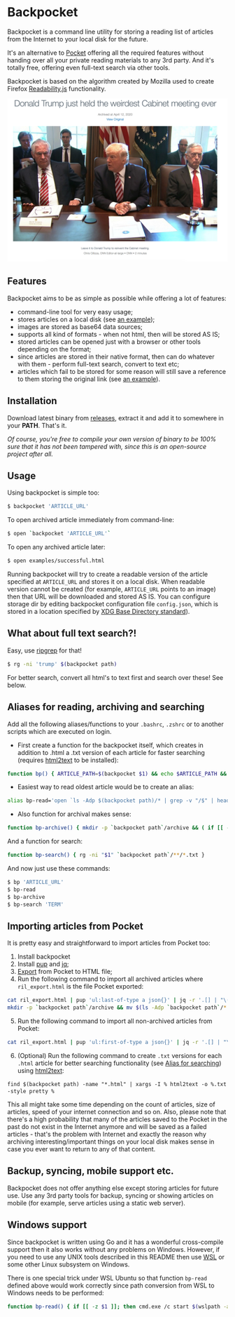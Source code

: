 # Backpocket

Backpocket is a command line utility for storing a reading list
of articles from the Internet to your local disk for the future.

It's an alternative to [Pocket](https://getpocket.com/) offering all the
required features without handing over all your private reading materials to
any 3rd party. And it's totally free, offering even full-text search via other
tools.

Backpocket is based on the algorithm created by Mozilla used to create Firefox
[Readability.js](https://github.com/mozilla/readability) functionality.

![successful.png](examples/successful.png)

## Features

Backpocket aims to be as simple as possible while offering a lot of features:

* command-line tool for very easy usage;
* stores articles on a local disk (see [an example](https://raw.githack.com/jarmo/backpocket/master/examples/successful.html));
* images are stored as base64 data sources;
* supports all kind of formats - when not html, then will be stored AS IS;
* stored articles can be opened just with a browser or other tools depending on the format;
* since articles are stored in their native format, then can do whatever with them - perform full-text search, convert to text etc;
* articles which fail to be stored for some reason will still save a reference to them storing the original link (see [an example](https://raw.githack.com/jarmo/backpocket/master/examples/failed.html)).


## Installation

Download latest binary from [releases](https://github.com/jarmo/backpocket/releases), extract it and add it to somewhere in your **PATH**. That's it.

*Of course, you're free to compile your own version of binary to be 100% sure that it has not been tampered with, since this is an open-source project after all.*


## Usage

Using backpocket is simple too:

```sh
$ backpocket 'ARTICLE_URL'
```

To open archived article immediately from command-line:

```sh
$ open `backpocket 'ARTICLE_URL'`
```

To open any archived article later:

```sh
$ open examples/successful.html
```

Running backpocket will try to create a readable version of the article specified at `ARTICLE_URL` and stores it on a local disk.
When readable version cannot be created (for example, `ARTICLE_URL` points to an image) then that URL will be downloaded and stored AS IS.
You can configure storage dir by editing backpocket configuration file `config.json`, which is stored in a location specified by [XDG Base Directory standard](https://standards.freedesktop.org/basedir-spec/basedir-spec-latest.html)).


## What about full text search?!

Easy, use [ripgrep](https://github.com/BurntSushi/ripgrep) for that!

```sh
$ rg -ni 'trump' $(backpocket path)
```

For better search, convert all html's to text first and search over these! See below.

## Aliases for reading, archiving and searching

Add all the following aliases/functions to your `.bashrc`, `.zshrc` or to another scripts which are executed on login.

 * First create a function for the backpocket itself, which creates in addition to .html a .txt version of each article for faster searching (requires [html2text](https://github.com/grobian/html2text) to be installed):

```sh
function bp() { ARTICLE_PATH=$(backpocket $1) && echo $ARTICLE_PATH && html2text -style pretty -o $ARTICLE_PATH.txt $ARTICLE_PATH }
```

* Easiest way to read oldest article would be to create an alias:

```sh
alias bp-read='open `ls -Adp $(backpocket path)/* | grep -v "/$" | head -1`'
```

* Also function for archival makes sense:

```sh
function bp-archive() { mkdir -p `backpocket path`/archive && ( if [[ -z $1 ]]; then ARTICLE_PATH=`ls $(backpocket path)/* | grep -v "/$" | head -1` && mv -v "$ARTICLE_PATH" `backpocket path`/archive && test -f "$ARTICLE_PATH.txt" && mv "$ARTICLE_PATH.txt" `backpocket path`/archive; else mv -v $1 `backpocket path`/archive && test -f $1.txt && mv $1.txt `backpocket path`/archive; fi ) }
```

And a function for search:

```sh
function bp-search() { rg -ni "$1" `backpocket path`/**/*.txt }
```

And now just use these commands:

```sh
$ bp 'ARTICLE_URL'
$ bp-read
$ bp-archive
$ bp-search 'TERM'
```


## Importing articles from Pocket

It is pretty easy and straightforward to import articles from Pocket too:

1. Install backpocket
2. Install [pup](https://github.com/EricChiang/pup) and [jq](https://stedolan.github.io/jq/);
3. [Export](https://getpocket.com/export) from Pocket to HTML file; 
4. Run the following command to import all archived articles where `ril_export.html` is the file Pocket exported:
```sh
cat ril_export.html | pup 'ul:last-of-type a json{}' | jq -r '.[] | "\(.href) \(.time_added)"' | tail -r | xargs -P4 -L1 backpocket
mkdir -p `backpocket path`/archive && mv $(ls -Adp `backpocket path`/* | grep -v "/$") `backpocket path`/archive
```
5. Run the following command to import all non-archived articles from Pocket:
```sh
cat ril_export.html | pup 'ul:first-of-type a json{}' | jq -r '.[] | "\(.href) \(.time_added)"' | tail -r | xargs -P4 -L1 backpocket
```
6. (Optional) Run the following command to create `.txt` versions for each `.html` article for better searching functionality (see [Alias for searching](https://github.com/jarmo/backpocket#aliases-for-reading-archiving-and-searching)) using [html2text](https://github.com/grobian/html2text):
```
find $(backpocket path) -name "*.html" | xargs -I % html2text -o %.txt -style pretty %
```

This all might take some time depending on the count of articles, size of
articles, speed of your internet connection and so on. Also, please note that
there's a high probability that many of the articles saved to the Pocket in the
past do not exist in the Internet anymore and will be saved as a failed articles - that's the problem with Internet
and exactly the reason why archiving interesting/important things on your local disk makes sense in case you ever
want to return to any of that content.


## Backup, syncing, mobile support etc.

Backpocket does not offer anything else except storing articles for future use.
Use any 3rd party tools for backup, syncing or showing articles on mobile (for
example, serve articles using a static web server).


## Windows support

Since backpocket is written using Go and it has a wonderful cross-compile
support then it also works without any problems on Windows. However, if you
need to use any UNIX tools described in this README then use [WSL](https://docs.microsoft.com/en-us/windows/wsl/install-win10) or some
other Linux subsystem on Windows.

There is one special trick under WSL Ubuntu so that function `bp-read` defined above would work correctly since path conversion from WSL to Windows needs to be performed:

```sh
function bp-read() { if [[ -z $1 ]]; then cmd.exe /c start $(wslpath -aw `ls -Adp $(backpocket path)/* | grep -v "/$" | head -1`); else cmd.exe /c start $(wslpath -aw $1); fi; }
```
